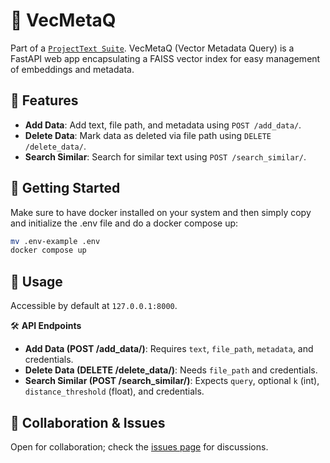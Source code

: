 # 🚀 **VecMetaQ**

Part of a [`ProjectText Suite`](https://github.com/Flagro/ProjectTextSuite). VecMetaQ (Vector Metadata Query) is a FastAPI web app encapsulating a FAISS vector index for easy management of embeddings and metadata.

## 🌟 **Features**
- **Add Data**: Add text, file path, and metadata using `POST /add_data/`.
- **Delete Data**: Mark data as deleted via file path using `DELETE /delete_data/`.
- **Search Similar**: Search for similar text using `POST /search_similar/`.

## 🚀 **Getting Started**
Make sure to have docker installed on your system and then simply copy and initialize the .env file and do a docker compose up:
```bash
mv .env-example .env
docker compose up
```

## 📘 **Usage**
Accessible by default at `127.0.0.1:8000`. 

🛠️ **API Endpoints**
- **Add Data (POST /add_data/)**: Requires `text`, `file_path`, `metadata`, and credentials.
- **Delete Data (DELETE /delete_data/)**: Needs `file_path` and credentials.
- **Search Similar (POST /search_similar/)**: Expects `query`, optional `k` (int), `distance_threshold` (float), and credentials.

## 🤝 **Collaboration & Issues**
Open for collaboration; check the [issues page](https://github.com/Flagro/VecMetaQ/issues) for discussions.
